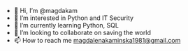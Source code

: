 - 👋 Hi, I’m @magdakam
- 👀 I’m interested in Python and IT Security
- 🌱 I’m currently learning Python, SQL
- 💞️ I’m looking to collaborate on saving the world
- 📫 How to reach me magdalenakaminska1981@gmail.com

<!---
magdakam/magdakam is a ✨ special ✨ repository because its `README.md` (this file) appears on your GitHub profile.
You can click the Preview link to take a look at your changes.
--->
